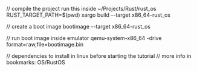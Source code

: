 // compile the project run this inside ~/Projects/Rust/rust_os
RUST_TARGET_PATH=$(pwd) xargo build --target x86_64-rust_os

// create a boot image
bootimage --target x86_64-rust_os

// run boot image inside emulator
qemu-system-x86_64 -drive format=raw,file=bootimage.bin

// dependencies to install in linux before starting the tutorial
// more info in bookmarks: OS/RustOS